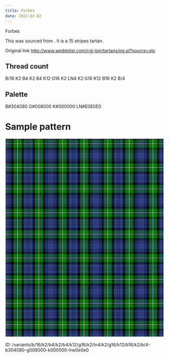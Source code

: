 ```yaml
---
title: Forbes
date: 2023-02-02
---
```

Forbes

This was sourced from <no value>.  It is a 15 stripes tartan.

Original link http://www.weddslist.com/cgi-bin/tartans/pg.pl?source=sts

## Thread count
B/16 K2 B4 K2 B4 K12 G16 K2 LN4 K2 G16 K12 B16 K2 B/4

## Palette
B#304080 G#008000 K#000000 LN#E0E0E0

# Sample pattern

![Tartan detail](tartan.png "B/16 K2 B4 K2 B4 K12 G16 K2 LN4 K2 G16 K12 B16 K2 B/4 tartan")

ID: /variants/b/16/k2/b4/k2/b4/k12/g16/k2/ln4/k2/g16/k12/b16/k2/b/4-b304080-g008000-k000000-lne0e0e0